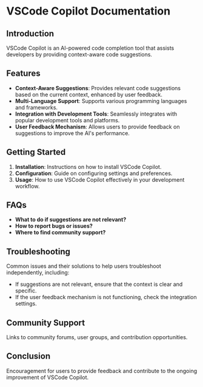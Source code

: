 # VSCode Copilot Documentation

## Introduction
VSCode Copilot is an AI-powered code completion tool that assists developers by providing context-aware code suggestions.

## Features
- **Context-Aware Suggestions**: Provides relevant code suggestions based on the current context, enhanced by user feedback.
- **Multi-Language Support**: Supports various programming languages and frameworks.
- **Integration with Development Tools**: Seamlessly integrates with popular development tools and platforms.
- **User Feedback Mechanism**: Allows users to provide feedback on suggestions to improve the AI's performance.

## Getting Started
1. **Installation**: Instructions on how to install VSCode Copilot.
2. **Configuration**: Guide on configuring settings and preferences.
3. **Usage**: How to use VSCode Copilot effectively in your development workflow.

## FAQs
- **What to do if suggestions are not relevant?**
- **How to report bugs or issues?**
- **Where to find community support?**

## Troubleshooting
Common issues and their solutions to help users troubleshoot independently, including:
- If suggestions are not relevant, ensure that the context is clear and specific.
- If the user feedback mechanism is not functioning, check the integration settings.

## Community Support
Links to community forums, user groups, and contribution opportunities.

## Conclusion
Encouragement for users to provide feedback and contribute to the ongoing improvement of VSCode Copilot.
